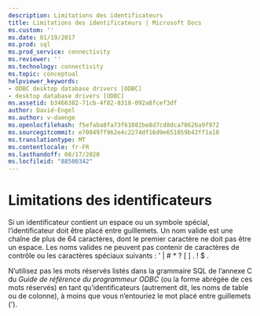 ```yaml
---
description: Limitations des identificateurs
title: Limitations des identificateurs | Microsoft Docs
ms.custom: ''
ms.date: 01/19/2017
ms.prod: sql
ms.prod_service: connectivity
ms.reviewer: ''
ms.technology: connectivity
ms.topic: conceptual
helpviewer_keywords:
- ODBC desktop database drivers [ODBC]
- desktop database drivers [ODBC]
ms.assetid: b3466382-71cb-4f82-8318-092a8fcef3df
author: David-Engel
ms.author: v-daenge
ms.openlocfilehash: f5efaba8fa73f61082be8d7cd8dca78626a9f972
ms.sourcegitcommit: e700497f962e4c2274df16d9e651059b42ff1a10
ms.translationtype: MT
ms.contentlocale: fr-FR
ms.lasthandoff: 08/17/2020
ms.locfileid: "88500342"
---
```

# <a name="identifiers-limitations"></a>Limitations des identificateurs
Si un identificateur contient un espace ou un symbole spécial, l’identificateur doit être placé entre guillemets. Un nom valide est une chaîne de plus de 64 caractères, dont le premier caractère ne doit pas être un espace. Les noms valides ne peuvent pas contenir de caractères de contrôle ou les caractères spéciaux suivants : ' &#124; # * ? [ ] . ! $ .  
  
 N’utilisez pas les mots réservés listés dans la grammaire SQL de l’annexe C du *Guide de référence du programmeur ODBC* (ou la forme abrégée de ces mots réservés) en tant qu’identificateurs (autrement dit, les noms de table ou de colonne), à moins que vous n’entouriez le mot placé entre guillemets (').
